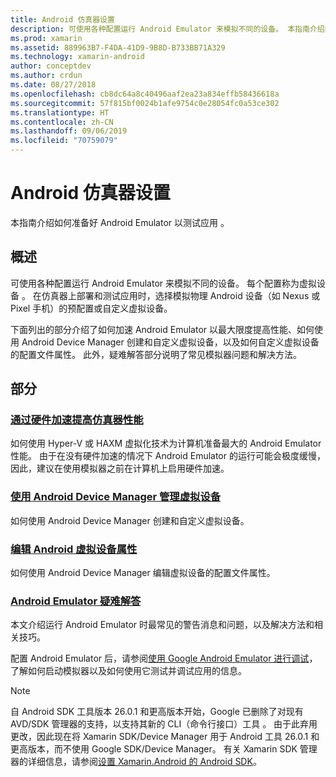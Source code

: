 ```yaml
---
title: Android 仿真器设置
description: 可使用各种配置运行 Android Emulator 来模拟不同的设备。 本指南介绍如何准备好 Android Emulator 以测试应用。
ms.prod: xamarin
ms.assetid: 889963B7-F4DA-41D9-9B8D-B733BB71A329
ms.technology: xamarin-android
author: conceptdev
ms.author: crdun
ms.date: 08/27/2018
ms.openlocfilehash: cb8dc64a8c40496aaf2ea23a834effb58436618a
ms.sourcegitcommit: 57f815bf0024b1afe9754c0e28054fc0a53ce302
ms.translationtype: HT
ms.contentlocale: zh-CN
ms.lasthandoff: 09/06/2019
ms.locfileid: "70759079"
---
```

# <a name="android-emulator-setup"></a>Android 仿真器设置

本指南介绍如何准备好 Android Emulator 以测试应用  。

## <a name="overview"></a>概述

可使用各种配置运行 Android Emulator 来模拟不同的设备。 每个配置称为虚拟设备  。 在仿真器上部署和测试应用时，选择模拟物理 Android 设备（如 Nexus 或 Pixel 手机）的预配置或自定义虚拟设备。

下面列出的部分介绍了如何加速 Android Emulator 以最大限度提高性能、如何使用 Android Device Manager 创建和自定义虚拟设备，以及如何自定义虚拟设备的配置文件属性。 此外，疑难解答部分说明了常见模拟器问题和解决方法。

## <a name="sections"></a>部分

### <a name="hardware-acceleration-for-emulator-performanceandroidget-startedinstallationandroid-emulatorhardware-accelerationmd"></a>[通过硬件加速提高仿真器性能](~/android/get-started/installation/android-emulator/hardware-acceleration.md)

如何使用 Hyper-V 或 HAXM 虚拟化技术为计算机准备最大的 Android Emulator 性能。 由于在没有硬件加速的情况下 Android Emulator 的运行可能会极度缓慢，因此，建议在使用模拟器之前在计算机上启用硬件加速。

### <a name="managing-virtual-devices-with-the-android-device-managerandroidget-startedinstallationandroid-emulatordevice-managermd"></a>[使用 Android Device Manager 管理虚拟设备](~/android/get-started/installation/android-emulator/device-manager.md)

如何使用 Android Device Manager 创建和自定义虚拟设备。

### <a name="editing-android-virtual-device-propertiesandroidget-startedinstallationandroid-emulatordevice-propertiesmd"></a>[编辑 Android 虚拟设备属性](~/android/get-started/installation/android-emulator/device-properties.md)

如何使用 Android Device Manager 编辑虚拟设备的配置文件属性。

### <a name="android-emulator-troubleshootingandroidget-startedinstallationandroid-emulatortroubleshootingmd"></a>[Android Emulator 疑难解答](~/android/get-started/installation/android-emulator/troubleshooting.md)

本文介绍运行 Android Emulator 时最常见的警告消息和问题，以及解决方法和相关技巧。

配置 Android Emulator 后，请参阅[使用 Google Android Emulator 进行调试](~/android/deploy-test/debugging/debug-on-emulator.md)，了解如何启动模拟器以及如何使用它测试并调试应用的信息。

> [!NOTE]
> 自 Android SDK 工具版本 26.0.1 和更高版本开始，Google 已删除了对现有 AVD/SDK 管理器的支持，以支持其新的 CLI（命令行接口）工具  。 由于此弃用更改，因此现在将 Xamarin SDK/Device Manager 用于 Android 工具 26.0.1 和更高版本，而不使用 Google SDK/Device Manager。 有关 Xamarin SDK 管理器的详细信息，请参阅[设置 Xamarin.Android 的 Android SDK](~/android/get-started/installation/android-sdk.md)。
